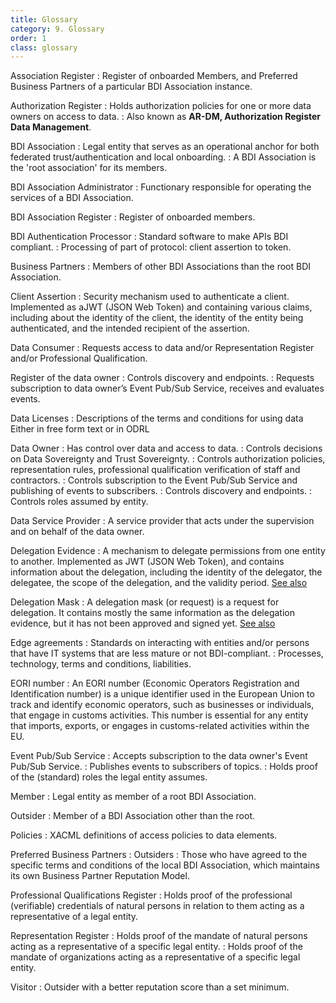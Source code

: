 ```yaml
---
title: Glossary
category: 9. Glossary
order: 1
class: glossary
---
```


Association Register
:   Register of onboarded Members, and Preferred Business Partners of a particular BDI Association instance.

Authorization Register
:   Holds authorization policies for one or more data owners on access to data.
:   Also known as **AR-DM, Authorization Register Data Management**.

BDI Association
:   Legal entity that serves as an operational anchor for both federated trust/authentication and local onboarding.
:   A BDI Association is the 'root association' for its members.

BDI Association Administrator
:   Functionary responsible for operating the services of a BDI Association.

BDI Association Register
:   Register of onboarded members.

BDI Authentication Processor
:   Standard software to make APIs BDI compliant.
:   Processing of part of protocol: client assertion to token.

Business Partners
:   Members of other BDI Associations than the root BDI Association.

Client Assertion
:   Security mechanism used to authenticate a client. Implemented as aJWT (JSON Web Token) and containing various claims, including about the identity of the client, the identity of the entity being authenticated, and the intended recipient of the assertion.

Data Consumer
:   Requests access to data and/or Representation Register and/or Professional Qualification.

Register of the data owner
:   Controls discovery and endpoints.
:   Requests subscription to data owner’s Event Pub/Sub Service, receives and evaluates events.

Data Licenses
:   Descriptions of the terms and conditions for using data
    Either in free form text or in ODRL

Data Owner
:   Has control over data and access to data.
:   Controls decisions on Data Sovereignty and Trust Sovereignty.
:   Controls authorization policies, representation rules, professional qualification verification of staff and contractors.
:   Controls subscription to the Event Pub/Sub Service and publishing of events to subscribers.
:   Controls discovery and endpoints.
:   Controls roles assumed by entity.

Data Service Provider
:   A service provider that acts under the supervision and on behalf of the data owner.

Delegation Evidence
:   A mechanism to delegate permissions from one entity to another. Implemented as JWT (JSON Web Token), and contains information about the delegation, including the identity of the delegator, the delegatee, the scope of the delegation, and the validity period. [See also](https://dev.ishare.eu/delegation/delegation-evidence.html)

Delegation Mask
:   A delegation mask (or request) is a request for delegation. It contains mostly the same information as the delegation evidence, but it has not been approved and signed yet. [See also](https://dev.ishare.eu/delegation/delegation-request.html)

Edge agreements
:   Standards on interacting with entities and/or persons that have IT systems that are less mature or not BDI-compliant.
:   Processes, technology, terms and conditions, liabilities.

EORI number
:   An EORI number (Economic Operators Registration and Identification number) is a unique identifier used in the European Union to track and identify economic operators, such as businesses or individuals, that engage in customs activities. This number is essential for any entity that imports, exports, or engages in customs-related activities within the EU.

Event Pub/Sub Service
:   Accepts subscription to the data owner's Event Pub/Sub Service.
:   Publishes events to subscribers of topics.
:   Holds proof of the (standard) roles the legal entity assumes.

Member
:   Legal entity as member of a root BDI Association.

Outsider
:   Member of a BDI Association other than the root.

Policies
:   XACML definitions of access policies to data elements.

Preferred Business Partners
:   Outsiders
:   Those who have agreed to the specific terms and conditions of the local BDI Association, which maintains its own Business Partner Reputation Model.

Professional Qualifications Register
:   Holds proof of the professional (verifiable) credentials of natural persons in relation to them acting as a representative of a legal entity.

Representation Register
:   Holds proof of the mandate of natural persons acting as a representative of a specific legal entity.
:   Holds proof of the mandate of organizations acting as a representative of a specific legal entity.

Visitor
:   Outsider with a better reputation score than a set minimum.
